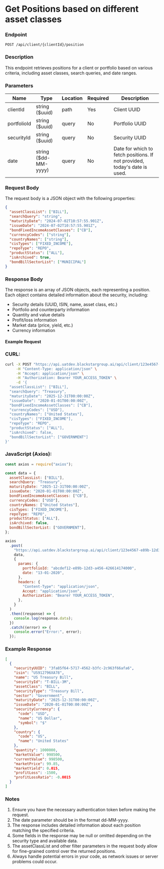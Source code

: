 # Get Positions based on different asset classes

### Endpoint

`POST /api/client/{clientId}/position`

### Description

This endpoint retrieves positions for a client or portfolio based on various criteria, including asset classes, search queries, and date ranges.

### Parameters

| Name        | Type                 | Location | Required | Description                                                               |
| ----------- | -------------------- | -------- | -------- | ------------------------------------------------------------------------- |
| clientId    | string ($uuid)       | path     | Yes      | Client UUID                                                               |
| portfolioId | string ($uuid)       | query    | No       | Portfolio UUID                                                            |
| securityId  | string ($uuid)       | query    | No       | Security UUID                                                             |
| date        | string ($dd-MM-yyyy) | query    | No       | Date for which to fetch positions. If not provided, today's date is used. |

### Request Body

The request body is a JSON object with the following properties:

```json
{
  "assetClassList": ["BILL"],
  "searchQuery": "string",
  "maturityDate": "2024-07-02T10:57:55.901Z",
  "issueDate": "2024-07-02T10:57:55.901Z",
  "bondFixedIncomeAssetClasses": ["CB"],
  "currencyCodes": ["string"],
  "countryNames": ["string"],
  "cisTypes": ["FIXED_INCOME"],
  "repoType": "REPO",
  "productStatus": ["ALL"],
  "isArchived": true,
  "bondBillSectorList": ["MUNICIPAL"]
}
```

### Response Body

The response is an array of JSON objects, each representing a position. Each object contains detailed information about the security, including:

- Security details (UUID, ISIN, name, asset class, etc.)
- Portfolio and counterparty information
- Quantity and value details
- Profit/loss information
- Market data (price, yield, etc.)
- Currency information

#### Example Request

### CURL:

```bash
curl -X POST "https://api.uatdev.blackstargroup.ai/api/client/123e4567-e89b-12d3-a456-426614174000/position?portfolioId=abcdef12-e89b-12d3-a456-426614174000&date=13-01-2020" \
     -H "Content-Type: application/json" \
     -H "Accept: application/json" \
     -H "Authorization: Bearer YOUR_ACCESS_TOKEN" \
     -d '{
  "assetClassList": ["BILL"],
  "searchQuery": "Treasury",
  "maturityDate": "2025-12-31T00:00:00Z",
  "issueDate": "2020-01-01T00:00:00Z",
  "bondFixedIncomeAssetClasses": ["CB"],
  "currencyCodes": ["USD"],
  "countryNames": ["United States"],
  "cisTypes": ["FIXED_INCOME"],
  "repoType": "REPO",
  "productStatus": ["ALL"],
  "isArchived": false,
  "bondBillSectorList": ["GOVERNMENT"]
}'
```

### JavaScript (Axios):

```javascript
const axios = require("axios");

const data = {
  assetClassList: ["BILL"],
  searchQuery: "Treasury",
  maturityDate: "2025-12-31T00:00:00Z",
  issueDate: "2020-01-01T00:00:00Z",
  bondFixedIncomeAssetClasses: ["CB"],
  currencyCodes: ["USD"],
  countryNames: ["United States"],
  cisTypes: ["FIXED_INCOME"],
  repoType: "REPO",
  productStatus: ["ALL"],
  isArchived: false,
  bondBillSectorList: ["GOVERNMENT"],
};

axios
  .post(
    "https://api.uatdev.blackstargroup.ai/api/client/123e4567-e89b-12d3-a456-426614174000/position",
    data,
    {
      params: {
        portfolioId: "abcdef12-e89b-12d3-a456-426614174000",
        date: "13-01-2020",
      },
      headers: {
        "Content-Type": "application/json",
        Accept: "application/json",
        Authorization: "Bearer YOUR_ACCESS_TOKEN",
      },
    }
  )
  .then((response) => {
    console.log(response.data);
  })
  .catch((error) => {
    console.error("Error:", error);
  });
```

### Example Response

```json
[
  {
    "securityUUID": "3fa85f64-5717-4562-b3fc-2c963f66afa6",
    "isin": "US912796XA78",
    "name": "US Treasury Bill",
    "securityId": "T-BILL-3M",
    "assetClass": "BILL",
    "securityType": "Treasury Bill",
    "sector": "Government",
    "maturityDate": "2025-12-31T00:00:00Z",
    "issueDate": "2020-01-01T00:00:00Z",
    "securityCurrency": {
      "code": "USD",
      "name": "US Dollar",
      "symbol": "$"
    },
    "country": {
      "code": "US",
      "name": "United States"
    },
    "quantity": 1000000,
    "marketValue": 998500,
    "currentValue": 998500,
    "marketPrice": 99.85,
    "marketYield": 0.015,
    "profitLoss": -1500,
    "profitLossRatio": -0.0015
  }
]
```

### Notes

1. Ensure you have the necessary authentication token before making the request.
2. The date parameter should be in the format dd-MM-yyyy.
3. The response includes detailed information about each position matching the specified criteria.
4. Some fields in the response may be null or omitted depending on the security type and available data.
5. The assetClassList and other filter parameters in the request body allow for fine-grained control over the returned positions.
6. Always handle potential errors in your code, as network issues or server problems could occur.
